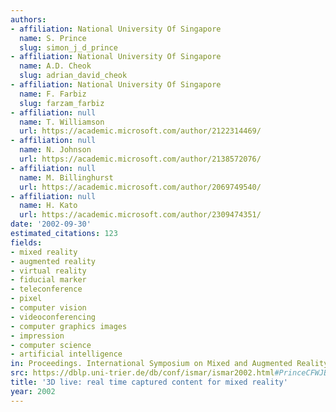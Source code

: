 ```yaml
---
authors:
- affiliation: National University Of Singapore
  name: S. Prince
  slug: simon_j_d_prince
- affiliation: National University Of Singapore
  name: A.D. Cheok
  slug: adrian_david_cheok
- affiliation: National University Of Singapore
  name: F. Farbiz
  slug: farzam_farbiz
- affiliation: null
  name: T. Williamson
  url: https://academic.microsoft.com/author/2122314469/
- affiliation: null
  name: N. Johnson
  url: https://academic.microsoft.com/author/2138572076/
- affiliation: null
  name: M. Billinghurst
  url: https://academic.microsoft.com/author/2069749540/
- affiliation: null
  name: H. Kato
  url: https://academic.microsoft.com/author/2309474351/
date: '2002-09-30'
estimated_citations: 123
fields:
- mixed reality
- augmented reality
- virtual reality
- fiducial marker
- teleconference
- pixel
- computer vision
- videoconferencing
- computer graphics images
- impression
- computer science
- artificial intelligence
in: Proceedings. International Symposium on Mixed and Augmented Reality
src: https://dblp.uni-trier.de/db/conf/ismar/ismar2002.html#PrinceCFWJBK02a
title: '3D live: real time captured content for mixed reality'
year: 2002
---
```

